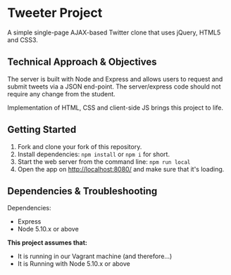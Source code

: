 # Tweeter Project

A simple single-page AJAX-based Twitter clone that uses jQuery, HTML5 and CSS3.

## Technical Approach & Objectives

The server is built with Node and Express and allows users to request and submit tweets via a JSON end-point. The server/express code should not require any change from the student.

Implementation of HTML, CSS and client-side JS brings this project to life.

## Getting Started

1. Fork and clone your fork of this repository.
2. Install dependencies: `npm install` or `npm i` for short.
3. Start the web server from the command line: `npm run local`
4. Open the app on <http://localhost:8080/> and make sure that it's loading.

## Dependencies & Troubleshooting

Dependencies:

- Express
- Node 5.10.x or above

**This project assumes that:**

- It is running in our Vagrant machine (and therefore...)
- It is Running with Node 5.10.x or above



